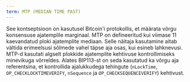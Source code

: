 ```yaml
---
term: MTP (MEDIAN TIME PAST)
---
```


See kontseptsioon on kasutusel Bitcoin'i protokollis, et määrata võrgu konsensuse ajatemplile marginaal. MTP on defineeritud kui viimase 11 kaevandatud ploki ajatemplite mediaan. Selle näitaja kasutamine aitab vältida erimeelsusi sõlmede vahel täpse aja osas, kui esineb lahknevusi. MTP-d kasutati algselt plokkide ajatemplite kehtivuse kontrollimiseks minevikuga võrreldes. Alates BIP113-st on seda kasutatud ka võrgu aja referentsina, et kontrollida ajalukkudega tehingute (`nLockTime`, `OP_CHECKLOCKTIMEVERIFY`, `nSequence` ja `OP_CHECKSEQUENCEVERIFY`) kehtivust.